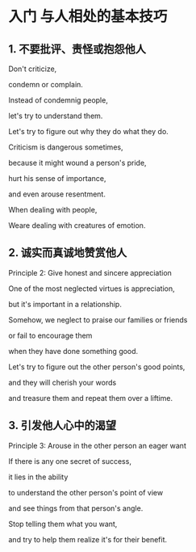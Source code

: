 # 入门 与人相处的基本技巧

## 1. 不要批评、责怪或抱怨他人

Don't criticize,

condemn or complain.

Instead of condemnig people,

let's try to understand them.

Let's try to figure out why they do what they do.

Criticism is dangerous sometimes,

because it might wound a person's pride,

hurt his sense of importance,

and even arouse resentment.

When dealing with people,

Weare dealing with creatures of emotion.


## 2. 诚实而真诚地赞赏他人

Principle 2: Give honest and sincere appreciation

One of the most neglected virtues is appreciation,

but it's important in a relationship.

Somehow, we neglect to praise our families or friends

or fail to encourage them

when they have done something good.

Let's try to figure out the other person's good points,

and they will cherish your words

and treasure them and repeat them over a liftime.


## 3. 引发他人心中的渴望

Principle 3: Arouse in the other person an eager want

If there is any one secret of success,

it lies in the ability

to understand the other person's point of view

and see things from that person's angle.

Stop telling them what you want,

and try to help them realize it's for their benefit.
